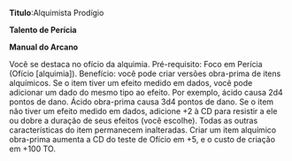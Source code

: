 **Titulo**:Alquimista Prodígio

**Talento de Perícia**

**Manual do Arcano**

 Você se destaca no ofício da alquimia. Pré-requisito: Foco em Perícia (Ofício [alquimia]). Benefício: você pode criar versões obra-prima de itens alquímicos. Se o item tiver um efeito medido em dados, você pode adicionar um dado do mesmo tipo ao efeito. Por exemplo, ácido causa 2d4 pontos de dano. Ácido obra-prima causa 3d4 pontos de dano. Se o item não tiver um efeito medido em dados, adicione +2 à CD para resistir a ele ou dobre a duração de seus efeitos (você escolhe). Todas as outras características do item permanecem inalteradas. Criar um item alquímico obra-prima aumenta a CD do teste de Ofício em +5, e o custo de criação em +100 TO.